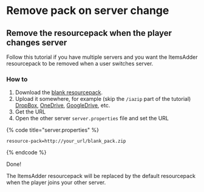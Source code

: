 # Remove pack on server change

## Remove the resourcepack when the player changes server

Follow this tutorial if you have multiple servers and you want the ItemsAdder resourcepack to be removed when a user switches server.

### How to

1. Download the [blank resourcepack](http://matteodev.it/spigot/itemsadder/blank_pack.zip).
2. Upload it somewhere, for example (skip the `/iazip` part of the tutorial) [DropBox](../../plugin-usage/resourcepack-hosting/resourcepack-on-dropbox.md), [OneDrive](../../plugin-usage/resourcepack-hosting/onedrive.md), [GoogleDrive](../../plugin-usage/resourcepack-hosting/google-drive.md), etc.
3. Get the URL
4. Open the other server `server.properties` file and set the URL

{% code title="server.properties" %}
```properties
resource-pack=http://your_url/blank_pack.zip
```
{% endcode %}

Done!

The ItemsAdder resourcepack will be replaced by the default resourcepack when the player joins your other server.

